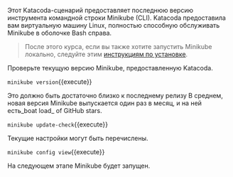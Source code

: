 Этот Katacoda-сценарий предоставляет последнюю версию инструмента командной строки Minikube (CLI). Katacoda предоставила вам виртуальную машину Linux, полностью способную обслуживать Minikube в оболочке Bash справа.

> После этого курса, если вы также хотите запустить Minikube локально, следуйте этим [инструкциям по установке](https://kubernetes.io/docs/tasks/tools/install-minikube/).

Проверьте текущую версию Minikube, предоставленную Katacoda.

`minikube version`{{execute}}

Это должно быть достаточно близко к последнему релизу В среднем, новая версия Minikube выпускается один раз в месяц, и на ней есть_boat load_ of GitHub stars.

`minikube update-check`{{execute}}

Текущие настройки могут быть перечислены.

`minikube config view`{{execute}}

На следующем этапе Minikube будет запущен.
